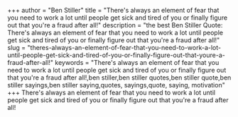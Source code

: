 +++
author = "Ben Stiller"
title = "There's always an element of fear that you need to work a lot until people get sick and tired of you or finally figure out that you're a fraud after all!"
description = "the best Ben Stiller Quote: There's always an element of fear that you need to work a lot until people get sick and tired of you or finally figure out that you're a fraud after all!"
slug = "theres-always-an-element-of-fear-that-you-need-to-work-a-lot-until-people-get-sick-and-tired-of-you-or-finally-figure-out-that-youre-a-fraud-after-all!"
keywords = "There's always an element of fear that you need to work a lot until people get sick and tired of you or finally figure out that you're a fraud after all!,ben stiller,ben stiller quotes,ben stiller quote,ben stiller sayings,ben stiller saying,quotes, sayings,quote, saying, motivation"
+++
There's always an element of fear that you need to work a lot until people get sick and tired of you or finally figure out that you're a fraud after all!
